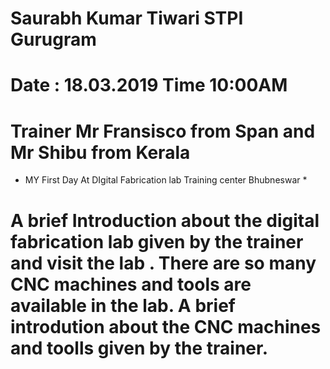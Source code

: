 # Saurabh Kumar Tiwari STPI Gurugram
# Date : 18.03.2019 Time 10:00AM
# Trainer Mr Fransisco from Span and Mr Shibu from Kerala
* MY First Day At DIgital Fabrication lab Training center Bhubneswar *
# A brief Introduction about the digital fabrication lab given by the trainer and visit the lab . There are so many CNC machines and tools are available in the lab. A brief introdution about the CNC machines and toolls given by the trainer.
